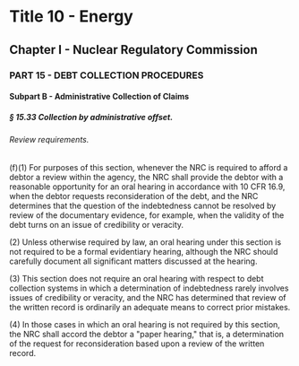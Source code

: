 
# Title 10 - Energy
## Chapter I - Nuclear Regulatory Commission
### PART 15 - DEBT COLLECTION PROCEDURES
#### Subpart B - Administrative Collection of Claims
##### § 15.33 Collection by administrative offset.
###### Review requirements.

(f)(1) For purposes of this section, whenever the NRC is required to afford a debtor a review within the agency, the NRC shall provide the debtor with a reasonable opportunity for an oral hearing in accordance with 10 CFR 16.9, when the debtor requests reconsideration of the debt, and the NRC determines that the question of the indebtedness cannot be resolved by review of the documentary evidence, for example, when the validity of the debt turns on an issue of credibility or veracity.

(2) Unless otherwise required by law, an oral hearing under this section is not required to be a formal evidentiary hearing, although the NRC should carefully document all significant matters discussed at the hearing.

(3) This section does not require an oral hearing with respect to debt collection systems in which a determination of indebtedness rarely involves issues of credibility or veracity, and the NRC has determined that review of the written record is ordinarily an adequate means to correct prior mistakes.

(4) In those cases in which an oral hearing is not required by this section, the NRC shall accord the debtor a "paper hearing," that is, a determination of the request for reconsideration based upon a review of the written record.
